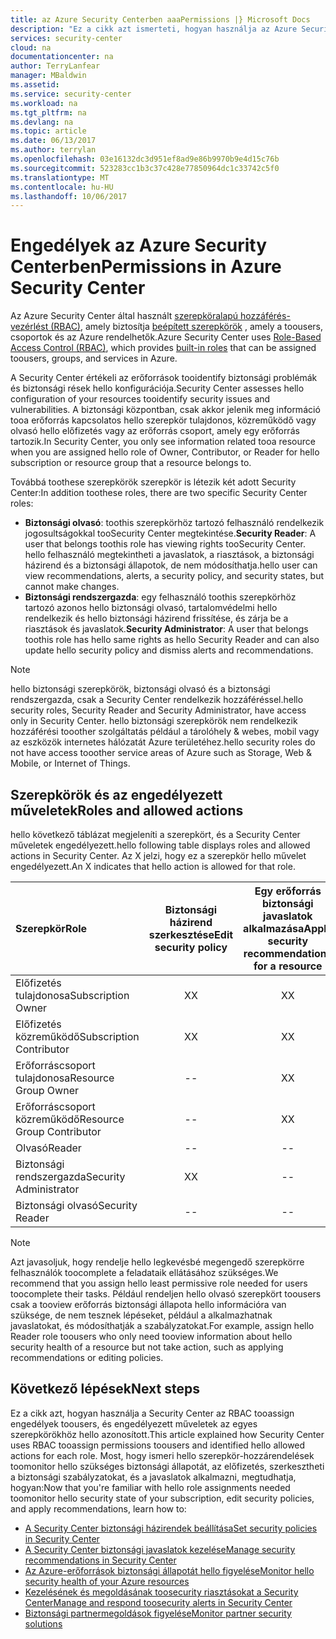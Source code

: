 ```yaml
---
title: az Azure Security Centerben aaaPermissions |} Microsoft Docs
description: "Ez a cikk azt ismerteti, hogyan használja az Azure Security Center a szerepköralapú hozzáférés-vezérlési tooassign engedélyek toousers, és azonosítja az egyes szerepkörökhöz műveletek engedélyezett hello."
services: security-center
cloud: na
documentationcenter: na
author: TerryLanfear
manager: MBaldwin
ms.assetid: 
ms.service: security-center
ms.workload: na
ms.tgt_pltfrm: na
ms.devlang: na
ms.topic: article
ms.date: 06/13/2017
ms.author: terrylan
ms.openlocfilehash: 03e16132dc3d951ef8ad9e86b9970b9e4d15c76b
ms.sourcegitcommit: 523283cc1b3c37c428e77850964dc1c33742c5f0
ms.translationtype: MT
ms.contentlocale: hu-HU
ms.lasthandoff: 10/06/2017
---
```

# <a name="permissions-in-azure-security-center"></a><span data-ttu-id="fdd9f-103">Engedélyek az Azure Security Centerben</span><span class="sxs-lookup"><span data-stu-id="fdd9f-103">Permissions in Azure Security Center</span></span>

<span data-ttu-id="fdd9f-104">Az Azure Security Center által használt [szerepköralapú hozzáférés-vezérlést (RBAC)](../active-directory/role-based-access-control-configure.md), amely biztosítja [beépített szerepkörök](../active-directory/role-based-access-built-in-roles.md) , amely a toousers, csoportok és az Azure rendelhetők.</span><span class="sxs-lookup"><span data-stu-id="fdd9f-104">Azure Security Center uses [Role-Based Access Control (RBAC)](../active-directory/role-based-access-control-configure.md), which provides [built-in roles](../active-directory/role-based-access-built-in-roles.md) that can be assigned toousers, groups, and services in Azure.</span></span>

<span data-ttu-id="fdd9f-105">A Security Center értékeli az erőforrások tooidentify biztonsági problémák és biztonsági rések hello konfigurációja.</span><span class="sxs-lookup"><span data-stu-id="fdd9f-105">Security Center assesses hello configuration of your resources tooidentify security issues and vulnerabilities.</span></span> <span data-ttu-id="fdd9f-106">A biztonsági központban, csak akkor jelenik meg információ tooa erőforrás kapcsolatos hello szerepkör tulajdonos, közreműködő vagy olvasó hello előfizetés vagy az erőforrás csoport, amely egy erőforrás tartozik.</span><span class="sxs-lookup"><span data-stu-id="fdd9f-106">In Security Center, you only see information related tooa resource when you are assigned hello role of Owner, Contributor, or Reader for hello subscription or resource group that a resource belongs to.</span></span>

<span data-ttu-id="fdd9f-107">Továbbá toothese szerepkörök szerepkör is létezik két adott Security Center:</span><span class="sxs-lookup"><span data-stu-id="fdd9f-107">In addition toothese roles, there are two specific Security Center roles:</span></span>

* <span data-ttu-id="fdd9f-108">**Biztonsági olvasó**: toothis szerepkörhöz tartozó felhasználó rendelkezik jogosultságokkal tooSecurity Center megtekintése.</span><span class="sxs-lookup"><span data-stu-id="fdd9f-108">**Security Reader**: A user that belongs toothis role has viewing rights tooSecurity Center.</span></span> <span data-ttu-id="fdd9f-109">hello felhasználó megtekintheti a javaslatok, a riasztások, a biztonsági házirend és a biztonsági állapotok, de nem módosíthatja.</span><span class="sxs-lookup"><span data-stu-id="fdd9f-109">hello user can view recommendations, alerts, a security policy, and security states, but cannot make changes.</span></span>
* <span data-ttu-id="fdd9f-110">**Biztonsági rendszergazda**: egy felhasználó toothis szerepkörhöz tartozó azonos hello biztonsági olvasó, tartalomvédelmi hello rendelkezik és hello biztonsági házirend frissítése, és zárja be a riasztások és javaslatok.</span><span class="sxs-lookup"><span data-stu-id="fdd9f-110">**Security Administrator**: A user that belongs toothis role has hello same rights as hello Security Reader and can also update hello security policy and dismiss alerts and recommendations.</span></span>

> [!NOTE]
> <span data-ttu-id="fdd9f-111">hello biztonsági szerepkörök, biztonsági olvasó és a biztonsági rendszergazda, csak a Security Center rendelkezik hozzáféréssel.</span><span class="sxs-lookup"><span data-stu-id="fdd9f-111">hello security roles, Security Reader and Security Administrator, have access only in Security Center.</span></span> <span data-ttu-id="fdd9f-112">hello biztonsági szerepkörök nem rendelkezik hozzáférési tooother szolgáltatás például a tárolóhely & webes, mobil vagy az eszközök internetes hálózatát Azure területéhez.</span><span class="sxs-lookup"><span data-stu-id="fdd9f-112">hello security roles do not have access tooother service areas of Azure such as Storage, Web & Mobile, or Internet of Things.</span></span>
>
>

## <a name="roles-and-allowed-actions"></a><span data-ttu-id="fdd9f-113">Szerepkörök és az engedélyezett műveletek</span><span class="sxs-lookup"><span data-stu-id="fdd9f-113">Roles and allowed actions</span></span>

<span data-ttu-id="fdd9f-114">hello következő táblázat megjeleníti a szerepkört, és a Security Center műveletek engedélyezett.</span><span class="sxs-lookup"><span data-stu-id="fdd9f-114">hello following table displays roles and allowed actions in Security Center.</span></span> <span data-ttu-id="fdd9f-115">Az X jelzi, hogy ez a szerepkör hello művelet engedélyezett.</span><span class="sxs-lookup"><span data-stu-id="fdd9f-115">An X indicates that hello action is allowed for that role.</span></span>

| <span data-ttu-id="fdd9f-116">Szerepkör</span><span class="sxs-lookup"><span data-stu-id="fdd9f-116">Role</span></span> | <span data-ttu-id="fdd9f-117">Biztonsági házirend szerkesztése</span><span class="sxs-lookup"><span data-stu-id="fdd9f-117">Edit security policy</span></span> | <span data-ttu-id="fdd9f-118">Egy erőforrás biztonsági javaslatok alkalmazása</span><span class="sxs-lookup"><span data-stu-id="fdd9f-118">Apply security recommendations for a resource</span></span> | <span data-ttu-id="fdd9f-119">Hagyja figyelmen kívül a riasztások és javaslatok</span><span class="sxs-lookup"><span data-stu-id="fdd9f-119">Dismiss alerts and recommendations</span></span> | <span data-ttu-id="fdd9f-120">Riasztások megtekintése és javaslatok</span><span class="sxs-lookup"><span data-stu-id="fdd9f-120">View alerts and recommendations</span></span> |
|:--- |:---:|:---:|:---:|:---:|
| <span data-ttu-id="fdd9f-121">Előfizetés tulajdonosa</span><span class="sxs-lookup"><span data-stu-id="fdd9f-121">Subscription Owner</span></span> | <span data-ttu-id="fdd9f-122">X</span><span class="sxs-lookup"><span data-stu-id="fdd9f-122">X</span></span> | <span data-ttu-id="fdd9f-123">X</span><span class="sxs-lookup"><span data-stu-id="fdd9f-123">X</span></span> | <span data-ttu-id="fdd9f-124">X</span><span class="sxs-lookup"><span data-stu-id="fdd9f-124">X</span></span> | <span data-ttu-id="fdd9f-125">X</span><span class="sxs-lookup"><span data-stu-id="fdd9f-125">X</span></span> |
| <span data-ttu-id="fdd9f-126">Előfizetés közreműködő</span><span class="sxs-lookup"><span data-stu-id="fdd9f-126">Subscription Contributor</span></span> | <span data-ttu-id="fdd9f-127">X</span><span class="sxs-lookup"><span data-stu-id="fdd9f-127">X</span></span> | <span data-ttu-id="fdd9f-128">X</span><span class="sxs-lookup"><span data-stu-id="fdd9f-128">X</span></span> | <span data-ttu-id="fdd9f-129">X</span><span class="sxs-lookup"><span data-stu-id="fdd9f-129">X</span></span> | <span data-ttu-id="fdd9f-130">X</span><span class="sxs-lookup"><span data-stu-id="fdd9f-130">X</span></span> |
| <span data-ttu-id="fdd9f-131">Erőforráscsoport tulajdonosa</span><span class="sxs-lookup"><span data-stu-id="fdd9f-131">Resource Group Owner</span></span> | -- | <span data-ttu-id="fdd9f-132">X</span><span class="sxs-lookup"><span data-stu-id="fdd9f-132">X</span></span> | -- | <span data-ttu-id="fdd9f-133">X</span><span class="sxs-lookup"><span data-stu-id="fdd9f-133">X</span></span> |
| <span data-ttu-id="fdd9f-134">Erőforráscsoport közreműködő</span><span class="sxs-lookup"><span data-stu-id="fdd9f-134">Resource Group Contributor</span></span> | -- | <span data-ttu-id="fdd9f-135">X</span><span class="sxs-lookup"><span data-stu-id="fdd9f-135">X</span></span> | -- | <span data-ttu-id="fdd9f-136">X</span><span class="sxs-lookup"><span data-stu-id="fdd9f-136">X</span></span> |
| <span data-ttu-id="fdd9f-137">Olvasó</span><span class="sxs-lookup"><span data-stu-id="fdd9f-137">Reader</span></span> | -- | -- | -- | <span data-ttu-id="fdd9f-138">X</span><span class="sxs-lookup"><span data-stu-id="fdd9f-138">X</span></span> |
| <span data-ttu-id="fdd9f-139">Biztonsági rendszergazda</span><span class="sxs-lookup"><span data-stu-id="fdd9f-139">Security Administrator</span></span> | <span data-ttu-id="fdd9f-140">X</span><span class="sxs-lookup"><span data-stu-id="fdd9f-140">X</span></span> | -- | <span data-ttu-id="fdd9f-141">X</span><span class="sxs-lookup"><span data-stu-id="fdd9f-141">X</span></span> | <span data-ttu-id="fdd9f-142">X</span><span class="sxs-lookup"><span data-stu-id="fdd9f-142">X</span></span> |
| <span data-ttu-id="fdd9f-143">Biztonsági olvasó</span><span class="sxs-lookup"><span data-stu-id="fdd9f-143">Security Reader</span></span> | -- | -- | -- | <span data-ttu-id="fdd9f-144">X</span><span class="sxs-lookup"><span data-stu-id="fdd9f-144">X</span></span> |

> [!NOTE]
> <span data-ttu-id="fdd9f-145">Azt javasoljuk, hogy rendelje hello legkevésbé megengedő szerepkörre felhasználók toocomplete a feladataik ellátásához szükséges.</span><span class="sxs-lookup"><span data-stu-id="fdd9f-145">We recommend that you assign hello least permissive role needed for users toocomplete their tasks.</span></span> <span data-ttu-id="fdd9f-146">Például rendeljen hello olvasó szerepkört toousers csak a tooview erőforrás biztonsági állapota hello információra van szüksége, de nem tesznek lépéseket, például a alkalmazhatnak javaslatokat, és módosíthatják a szabályzatokat.</span><span class="sxs-lookup"><span data-stu-id="fdd9f-146">For example, assign hello Reader role toousers who only need tooview information about hello security health of a resource but not take action, such as applying recommendations or editing policies.</span></span>
>
>

## <a name="next-steps"></a><span data-ttu-id="fdd9f-147">Következő lépések</span><span class="sxs-lookup"><span data-stu-id="fdd9f-147">Next steps</span></span>
<span data-ttu-id="fdd9f-148">Ez a cikk azt, hogyan használja a Security Center az RBAC tooassign engedélyek toousers, és engedélyezett műveletek az egyes szerepkörökhöz hello azonosított.</span><span class="sxs-lookup"><span data-stu-id="fdd9f-148">This article explained how Security Center uses RBAC tooassign permissions toousers and identified hello allowed actions for each role.</span></span> <span data-ttu-id="fdd9f-149">Most, hogy ismeri hello szerepkör-hozzárendelések toomonitor hello szükséges biztonsági állapotát, az előfizetés, szerkesztheti a biztonsági szabályzatokat, és a javaslatok alkalmazni, megtudhatja, hogyan:</span><span class="sxs-lookup"><span data-stu-id="fdd9f-149">Now that you're familiar with hello role assignments needed toomonitor hello security state of your subscription, edit security policies, and apply recommendations, learn how to:</span></span>

- [<span data-ttu-id="fdd9f-150">A Security Center biztonsági házirendek beállítása</span><span class="sxs-lookup"><span data-stu-id="fdd9f-150">Set security policies in Security Center</span></span>](security-center-policies.md)
- [<span data-ttu-id="fdd9f-151">A Security Center biztonsági javaslatok kezelése</span><span class="sxs-lookup"><span data-stu-id="fdd9f-151">Manage security recommendations in Security Center</span></span>](security-center-recommendations.md)
- [<span data-ttu-id="fdd9f-152">Az Azure-erőforrások biztonsági állapotát hello figyelése</span><span class="sxs-lookup"><span data-stu-id="fdd9f-152">Monitor hello security health of your Azure resources</span></span>](security-center-monitoring.md)
- [<span data-ttu-id="fdd9f-153">Kezelésének és megoldásának toosecurity riasztásokat a Security Center</span><span class="sxs-lookup"><span data-stu-id="fdd9f-153">Manage and respond toosecurity alerts in Security Center</span></span>](security-center-managing-and-responding-alerts.md)
- [<span data-ttu-id="fdd9f-154">Biztonsági partnermegoldások figyelése</span><span class="sxs-lookup"><span data-stu-id="fdd9f-154">Monitor partner security solutions</span></span>](security-center-partner-solutions.md)
